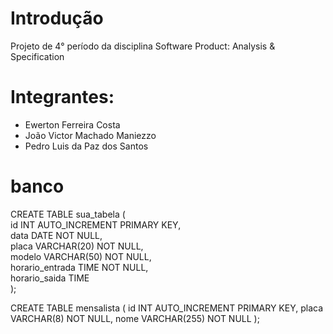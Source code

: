 # Introdução

Projeto de 4° período da disciplina Software Product: Analysis & Specification

# Integrantes:

- Ewerton Ferreira Costa  
- João Victor Machado Maniezzo  
- Pedro Luis da Paz dos Santos  

# banco
CREATE TABLE sua_tabela (  
    id INT AUTO_INCREMENT PRIMARY KEY,  
    data DATE NOT NULL,  
    placa VARCHAR(20) NOT NULL,  
    modelo VARCHAR(50) NOT NULL,  
    horario_entrada TIME NOT NULL,  
    horario_saida TIME  
);  

CREATE TABLE mensalista (
    id INT AUTO_INCREMENT PRIMARY KEY,
    placa VARCHAR(8) NOT NULL,
    nome VARCHAR(255) NOT NULL
);
